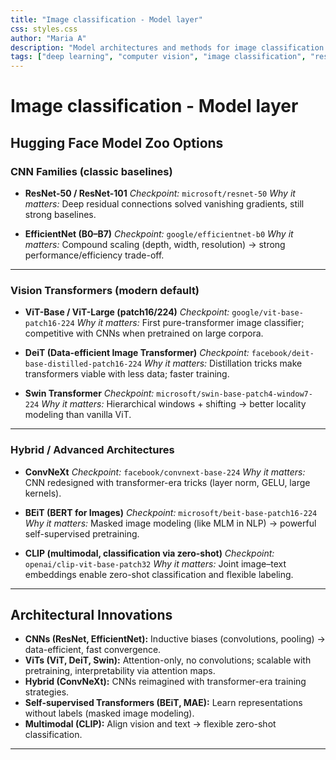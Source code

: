 ```yaml
---
title: "Image classification - Model layer"
css: styles.css
author: "Maria A"
description: "Model architectures and methods for image classification."
tags: ["deep learning", "computer vision", "image classification", "research"]
---
```

# Image classification - Model layer

## Hugging Face Model Zoo Options

### **CNN Families (classic baselines)**

* **ResNet-50 / ResNet-101**
  *Checkpoint:* `microsoft/resnet-50`
  *Why it matters:* Deep residual connections solved vanishing gradients, still strong baselines.

* **EfficientNet (B0–B7)**
  *Checkpoint:* `google/efficientnet-b0`
  *Why it matters:* Compound scaling (depth, width, resolution) → strong performance/efficiency trade-off.

---

### **Vision Transformers (modern default)**

* **ViT-Base / ViT-Large (patch16/224)**
  *Checkpoint:* `google/vit-base-patch16-224`
  *Why it matters:* First pure-transformer image classifier; competitive with CNNs when pretrained on large corpora.

* **DeiT (Data-efficient Image Transformer)**
  *Checkpoint:* `facebook/deit-base-distilled-patch16-224`
  *Why it matters:* Distillation tricks make transformers viable with less data; faster training.

* **Swin Transformer**
  *Checkpoint:* `microsoft/swin-base-patch4-window7-224`
  *Why it matters:* Hierarchical windows + shifting → better locality modeling than vanilla ViT.

---

### **Hybrid / Advanced Architectures**

* **ConvNeXt**
  *Checkpoint:* `facebook/convnext-base-224`
  *Why it matters:* CNN redesigned with transformer-era tricks (layer norm, GELU, large kernels).

* **BEiT (BERT for Images)**
  *Checkpoint:* `microsoft/beit-base-patch16-224`
  *Why it matters:* Masked image modeling (like MLM in NLP) → powerful self-supervised pretraining.

* **CLIP (multimodal, classification via zero-shot)**
  *Checkpoint:* `openai/clip-vit-base-patch32`
  *Why it matters:* Joint image–text embeddings enable zero-shot classification and flexible labeling.

---

## Architectural Innovations

* **CNNs (ResNet, EfficientNet):** Inductive biases (convolutions, pooling) → data-efficient, fast convergence.
* **ViTs (ViT, DeiT, Swin):** Attention-only, no convolutions; scalable with pretraining, interpretability via attention maps.
* **Hybrid (ConvNeXt):** CNNs reimagined with transformer-era training strategies.
* **Self-supervised Transformers (BEiT, MAE):** Learn representations without labels (masked image modeling).
* **Multimodal (CLIP):** Align vision and text → flexible zero-shot classification.

---

